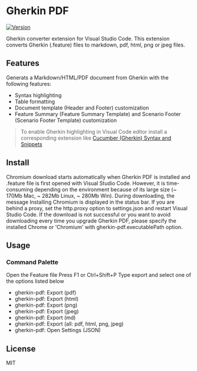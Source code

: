 # Gherkin PDF

[![Version](https://vsmarketplacebadge.apphb.com/version/testessence.gherkin-pdf.svg)](https://marketplace.visualstudio.com/items?itemName=testessence.gherkin-pdf)

Gherkin converter extension for Visual Studio Code. This extension converts Gherkin (.feature) files to markdown, pdf, html, png or jpeg files.

## Features

Generats a Markdown/HTML/PDF document from Gherkin with the following features:

- Syntax highlighting
- Table formatting
- Document template (Header and Footer) customization
- Feature Summary (Feature Summary Template) and Scenario Footer (Scenario Footer Template) customization

> To enable Gherkin highlighting in Visual Code editor install a corresponding extension like [Cucumber (Gherkin) Syntax and Snippets](https://github.com/euclidity/vscode-cucumber)

## Install

Chromium download starts automatically when Gherkin PDF is installed and .feature file is first opened with Visual Studio Code.
However, it is time-consuming depending on the environment because of its large size (~ 170Mb Mac, ~ 282Mb Linux, ~ 280Mb Win).
During downloading, the message Installing Chromium is displayed in the status bar.
If you are behind a proxy, set the http.proxy option to settings.json and restart Visual Studio Code.
If the download is not successful or you want to avoid downloading every time you upgrade Gherkin PDF, please specify the installed Chrome or 'Chromium' with gherkin-pdf.executablePath option.

## Usage

### Command Palette

Open the Feature file
Press F1 or Ctrl+Shift+P
Type export and select one of the options listed below

- gherkin-pdf: Export (pdf)
- gherkin-pdf: Export (html)
- gherkin-pdf: Export (png)
- gherkin-pdf: Export (jpeg)
- gherkin-pdf: Export (md)
- gherkin-pdf: Export (all: pdf, html, png, jpeg)
- gherkin-pdf: Open Settings (JSON)

## License

MIT

